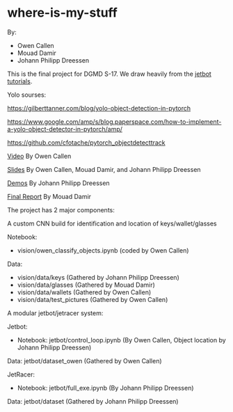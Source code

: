 # where-is-my-stuff
By:
- Owen Callen 
- Mouad Damir
- Johann Philipp Dreessen

This is the final project for DGMD S-17. We draw heavily from the [jetbot tutorials](https://github.com/NVIDIA-AI-IOT/jetbot).

Yolo sourses:

https://gilberttanner.com/blog/yolo-object-detection-in-pytorch

https://www.google.com/amp/s/blog.paperspace.com/how-to-implement-a-yolo-object-detector-in-pytorch/amp/

https://github.com/cfotache/pytorch_objectdetecttrack

[Video](https://drive.google.com/file/d/1NUb2KVUlQoqC06DATXHxSNlxn-0bfpRi/view?usp=sharing)
By Owen Callen

[Slides](https://docs.google.com/presentation/d/1T4_gXr-sCOkvIFs17xJbdkNCRg3k88lXM8XtBsyly_E/edit?usp=sharing)
By Owen Callen, Mouad Damir, and Johann Philipp Dreessen

[Demos](https://drive.google.com/drive/folders/1YgHJHQa4Za0jXMN0Rb-0tDJYW2JKCGaY?usp=sharing)
By Johann Philipp Dreessen

[Final Report](https://docs.google.com/document/d/1-P0ktF-1Q1E9n_SRaVM4jpNXeV1YNtrdG0FWJ9ejQhg/edit?usp=sharing) 
By Mouad Damir

The project has 2 major components:

A custom CNN build for identification and location of keys/wallet/glasses

Notebook: 

* vision/owen_classify_objects.ipynb (coded by Owen Callen)

Data: 	

* vision/data/keys (Gathered by Johann Philipp Dreessen)
* vision/data/glasses (Gathered by Mouad Damir)
* vision/data/wallets (Gathered by Owen Callen)
* vision/data/test_pictures (Gathered by Owen Callen)


A modular jetbot/jetracer system:

Jetbot:

* Notebook: jetbot/control_loop.ipynb (By Owen Callen, Object location by Johann Philipp Dreessen)

Data: jetbot/dataset_owen (Gathered by Owen Callen)

JetRacer:

* Notebook: jetbot/full_exe.ipynb (By Johann Philipp Dreessen)

Data: jetbot/dataset (Gathered by Johann Philipp Dreessen)
